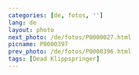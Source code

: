 ```yaml
---
categories: [de, fotos, '']
lang: de
layout: photo
next_photo: /de/fotos/P0000027.html
picname: P0000397
prev_photo: /de/fotos/P0000396.html
tags: [Dead Klippspringer]
---
```

